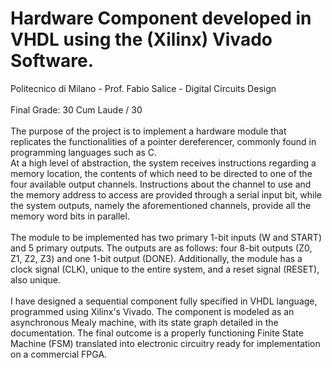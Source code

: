 # Hardware Component developed in VHDL using the (Xilinx) Vivado Software.
Politecnico di Milano - Prof. Fabio Salice - Digital Circuits Design<br><br>
Final Grade: 30 Cum Laude / 30<br><br>
The purpose of the project is to implement a hardware module that replicates the functionalities of a pointer dereferencer, commonly found in programming languages such as C.<br>
At a high level of abstraction, the system receives instructions regarding a memory location, the contents of which need to be directed to one of the four available output channels. Instructions about the channel to use and the memory address to access are provided through a serial input bit, while the system outputs, namely the aforementioned channels, provide all the memory word bits in parallel.<br><br>
The module to be implemented has two primary 1-bit inputs (W and START) and 5 primary outputs. The outputs are as follows: four 8-bit outputs (Z0, Z1, Z2, Z3) and one 1-bit output (DONE). Additionally, the module has a clock signal (CLK), unique to the entire system, and a reset signal (RESET), also unique.<br><br>
I have designed a sequential component fully specified in VHDL language, programmed using Xilinx's Vivado. The component is modeled as an asynchronous Mealy machine, with its state graph detailed in the documentation. The final outcome is a properly functioning Finite State Machine (FSM) translated into electronic circuitry ready for implementation on a commercial FPGA.
